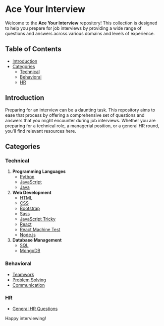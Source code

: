 # Ace Your Interview

Welcome to the **Ace Your Interview** repository! This collection is designed to help you prepare for job interviews by providing a wide range of questions and answers across various domains and levels of experience.

## Table of Contents

- [Introduction](#introduction)
- [Categories](#categories)
  - [Technical](#technical)
  - [Behavioral](#behavioral)
  - [HR](#hr)
  <!-- - [Contributing](#contributing) -->

## Introduction

Preparing for an interview can be a daunting task. This repository aims to ease that process by offering a comprehensive set of questions and answers that you might encounter during job interviews. Whether you are preparing for a technical role, a managerial position, or a general HR round, you'll find relevant resources here.

## Categories

### Technical

1. **Programming Languages**
   - [Python](questions/technical/programming_languages/python/python.md)
   - [JavaScript](questions/technical/programming_languages/javascript)
   - [Java](questions/technical/programming_languages/java/java.md)
2. **Web Development**
   - [HTML](questions/technical/web_development/html.md)
   - [CSS](questions/technical/web_development/css.md)
   - [Bootstrap](questions/technical/web_development/bootstrap_interview.md)
   - [Sass](questions/technical/web_development/sass_interview_question.md)
   - [JavaScript Tricky](questions/technical/web_development/javascript_tricky_questions.md)
   - [React](questions/technical/web_development/react.md)
   - [React Machine Test](questions/technical/web_development/react_machine_test.md)
   - [Node.js](questions/technical/web_development/nodejs.md)
3. **Database Management**
   - [SQL](questions/technical/databases/sql.md)
   - [MongoDB](questions/technical/databases/mongodb.md)

### Behavioral

- [Teamwork](questions/behavioral/teamwork.md)
- [Problem Solving](questions/behavioral/problem_solving.md)
- [Communication](questions/behavioral/communication.md)

### HR

- [General HR Questions](questions/hr/general.md)

<!-- I'll open it when all questions list -->
<!-- ## Contributing

We welcome contributions from the community to make this repository more comprehensive and up-to-date. If you have any interview questions and answers that you think would be helpful, please follow these steps to contribute:

1. Fork the repository.
2. Create a new branch (`git checkout -b feature-branch`).
3. Add your question and answer to the appropriate category.
4. Commit your changes (`git commit -m 'Add new interview question and answer'`).
5. Push to the branch (`git push origin feature-branch`).
6. Create a pull request.

Please ensure that your contributions are well-organized and follow the existing format. -->

Happy interviewing!
